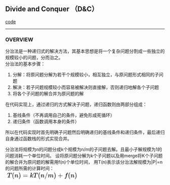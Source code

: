 ## Divide and Conquer （D&C）  
[code](../../../Code/leetcode/README.md)  

---
### OVERVIEW  
分治法是一种递归式的解决方法，其基本思想是将一个复杂问题分割成一些独立的规模较小的问题，分而治之。  
分治法的基本步骤：  
1. 分解：将原问题分解为若干个规模较小，相互独立，与原问题形式相同的子问题  
2. 解决：若子问题规模较小而容易被解决则直接解，否则递归地解各个子问题  
3. 将各个子问题的解合并为原问题的解  

在代码实现上，通过递归的方式解决子问题，递归函数则由两部分组成：  
1. 基线条件（不再调用自己的条件，避免形成死循环）  
2. 递归条件（函数调用本身的条件）  

所以在代码实现时首先明确子问题然后明确递归的基线条件和递归条件，最后递归自身通过函数栈的形式实现合并。  

分治法将规模为n的问题分成k个规模为n/m的子问题去解。且最小子解规模为1的问题消耗一个单位时间。
设将原问题分解为k个子问题以及用merge将K个子问题的解合并为原问题的解需用f(n)个单位时间，
用T(n)表示该分治法解规模为|P|=n的问题所需的计算时间：  
![](src/Oth_0.PNG)